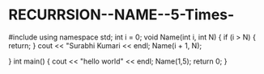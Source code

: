 # RECURRSION--NAME--5-Times-
#include <iostream>
using namespace std;
int i = 0;
void Name(int i, int N)
{
    if (i > N) {
        return;
    }
    cout << "Surabhi Kumari << endl;
        Name(i + 1, N);
    
    
}
int main()
{
    cout << "hello world" << endl;
    Name(1,5);
    return 0;
}

